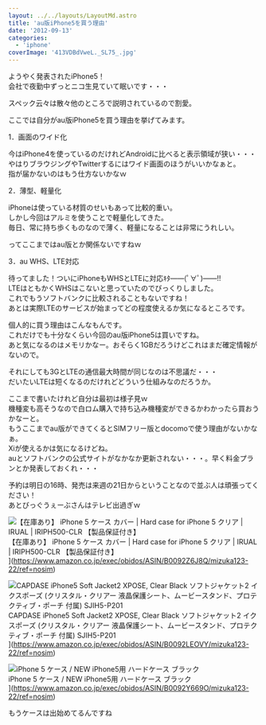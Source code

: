```yaml
---
layout: ../../layouts/LayoutMd.astro
title: 'au版iPhone5を買う理由'
date: '2012-09-13'
categories:
  - 'iphone'
coverImage: '413VDBdVweL._SL75_.jpg'
---
```


ようやく発表されたiPhone5！  
会社で夜勤中ずっとニコ生見ていて眠いです・・・

スペック云々は散々他のところで説明されているので割愛。

ここでは自分がau版iPhone5を買う理由を挙げてみます。

1．画面のワイド化

今はiPhone4を使っているのだけれどAndroidに比べると表示領域が狭い・・・  
やはりブラウジングやTwitterするにはワイド画面のほうがいいかなぁと。  
指が届かないのはもう仕方ないかなｗ

2．薄型、軽量化

iPhoneは使っている材質のせいもあって比較的重い。  
しかし今回はアルミを使うことで軽量化してきた。  
毎日、常に持ち歩くものなので薄く、軽量になることは非常にうれしい。

ってここまではau版とか関係ないですねｗ

3．au WHS、LTE対応

待ってました！ついにiPhoneもWHSとLTEに対応ｷﾀ――(ﾟ∀ﾟ)――!!  
LTEはともかくWHSはこないと思っていたのでびっくりしました。  
これでもうソフトバンクに比較されることもないですね！  
あとは実際LTEのサービスが始まってどの程度使えるか気になるところです。

個人的に買う理由はこんなもんです。  
これだけでも十分なくらい今回のau版iPhone5は買いですね。  
あと気になるのはメモリかなー。おそらく1GBだろうけどこれはまだ確定情報がないので。

それにしても3GとLTEの通信最大時間が同じなのは不思議だ・・・  
だいたいLTEは短くなるのだけれどどういう仕組みなのだろうか。

ここまで書いたけれど自分は最初は様子見ｗ  
機種変も高そうなので白ロム購入で持ち込み機種変ができるかわかったら買おうかなーと。  
もうここまでau版ができてくるとSIMフリー版とdocomoで使う理由がないかなぁ。  
Xiが使えるかは気になるけどね。  
auとソフトバンクの公式サイトがなかなか更新されない・・・。早く料金プランとか発表しておくれ・・・

予約は明日の16時、発売は来週の21日からということなので並ぶ人は頑張ってください！  
あとびっぐうぇーぶさんはテレビ出過ぎｗ

![【在庫あり】 iPhone 5 ケース カバー | Hard case for iPhone 5 クリア | IRUAL | IRIPH500-CLR 【製品保証付き】](/archive/images/413VDBdVweL._SL75_.jpg)  
【在庫あり】 iPhone 5 ケース カバー | Hard case for iPhone 5 クリア | IRUAL | IRIPH500-CLR 【製品保証付き】  
](https://www.amazon.co.jp/exec/obidos/ASIN/B0092Z6J8Q/mizuka123-22/ref=nosim)

![CAPDASE iPhone5 Soft Jacket2 XPOSE, Clear Black ソフトジャケット2 イクスポーズ (クリスタル・クリアー 液晶保護シート、ムービースタンド、プロテクティブ・ポーチ 付属) SJIH5-P201](/archive/images/41k18TwzXyL._SL75_.jpg)  
CAPDASE iPhone5 Soft Jacket2 XPOSE, Clear Black ソフトジャケット2 イクスポーズ (クリスタル・クリアー 液晶保護シート、ムービースタンド、プロテクティブ・ポーチ 付属) SJIH5-P201  
](https://www.amazon.co.jp/exec/obidos/ASIN/B0092LEOVY/mizuka123-22/ref=nosim)

![iPhone 5 ケース / NEW iPhone5用 ハードケース ブラック](/archive/images/317br6UEKiL._SL75_.jpg)  
iPhone 5 ケース / NEW iPhone5用 ハードケース ブラック  
](https://www.amazon.co.jp/exec/obidos/ASIN/B0092Y669O/mizuka123-22/ref=nosim)

もうケースは出始めてるんですね
